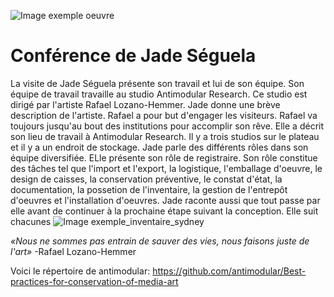 ![Image exemple oeuvre](Medias/exemple_oeuvre.jpg)
# Conférence de Jade Séguela #
La visite de Jade Séguela présente son travail et lui de son équipe. Son équipe de travail travaille au studio Antimodular Research. Ce studio est dirigé par l'artiste Rafael Lozano-Hemmer. Jade donne une brève description de l'artiste. Rafael a pour but d'engager les visiteurs. Rafael va toujours jusqu'au bout des institutions pour accomplir son rêve. Elle a décrit son lieu de travail à Antimodular Research. Il y a trois studios sur le plateau et il y a un endroit de stockage. Jade parle des différents rôles dans son équipe diversifiée. ELle présente son rôle de registraire. Son rôle constitue des tâches tel que l'import et l'export, la logistique, l'emballage d'oeuvre, le design de caisses, la conservation préventive, le constat d'état, la documentation, la possetion de l'inventaire, la gestion de l'entrepôt d'oeuvres et l'installation d'oeuvres. Jade raconte aussi que tout passe par elle avant de continuer à la prochaine étape suivant la conception. Elle suit chacunes
![Image exemple_inventaire_sydney](Medias/exemple_inventaire_sydney.JPG)


_«Nous ne sommes pas entrain de sauver des vies, nous faisons juste de l'art»_ -Rafael Lozano-Hemmer

Voici le répertoire de antimodular:
https://github.com/antimodular/Best-practices-for-conservation-of-media-art

